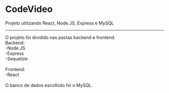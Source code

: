 # CodeVideo
Projeto utilizando React, Node.JS,  Express e MySQL
<hr>

O projeto foi dividido nas pastas backend e frontend.<br>
Backend:<br>
-Node.JS<br>
-Express<br>
-Sequelize<br>
<br>
Frontend:<br>
-React<br>
<br>
O banco de dados escolhido foi o MySQL.
